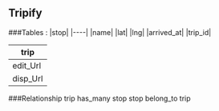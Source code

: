 ## Tripify

###Tables : 
|stop|
|----|
|name|
|lat|
|lng|
|arrived_at|
|trip_id|

|trip|
|---|
|edit_Url|
|disp_Url|

###Relationship
trip has_many stop
stop belong_to trip
